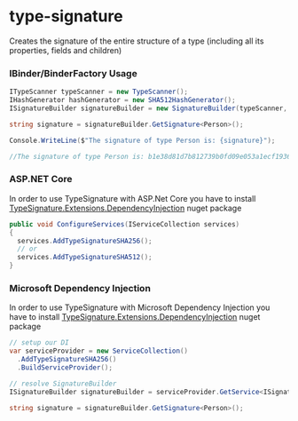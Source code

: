 # type-signature
Creates the signature of the entire structure of a type (including all its properties, fields and children)

### IBinder/BinderFactory Usage
```csharp
ITypeScanner typeScanner = new TypeScanner();
IHashGenerator hashGenerator = new SHA512HashGenerator();
ISignatureBuilder signatureBuilder = new SignatureBuilder(typeScanner, hashGenerator);

string signature = signatureBuilder.GetSignature<Person>();

Console.WriteLine($"The signature of type Person is: {signature}");

//The signature of type Person is: b1e38d81d7b812739b0fd09e053a1ecf1936144619e4452ac8633feea6ad41fe
```

### ASP.NET Core

In order to use TypeSignature with ASP.Net Core you have to install <a href="https://www.nuget.org/packages/TypeSignature.Extensions.DependencyInjection/" target="_blank">TypeSignature.Extensions.DependencyInjection</a> nuget package

```csharp
public void ConfigureServices(IServiceCollection services)
{
  services.AddTypeSignatureSHA256();
  // or
  services.AddTypeSignatureSHA512();
}
```

### Microsoft Dependency Injection

In order to use TypeSignature with Microsoft Dependency Injection you have to install <a href="https://www.nuget.org/packages/TypeSignature.Extensions.DependencyInjection/" target="_blank">TypeSignature.Extensions.DependencyInjection</a> nuget package

```csharp
// setup our DI
var serviceProvider = new ServiceCollection()
  .AddTypeSignatureSHA256()
  .BuildServiceProvider();

// resolve SignatureBuilder
ISignatureBuilder signatureBuilder = serviceProvider.GetService<ISignatureBuilder>();

string signature = signatureBuilder.GetSignature<Person>();
```
